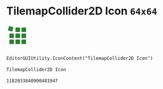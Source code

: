# TilemapCollider2D Icon `64x64`
<img src="/img/TilemapCollider2D%20Icon.png" width=64 height=64>

``` CSharp
EditorGUIUtility.IconContent("TilemapCollider2D Icon")
```
```
TilemapCollider2D Icon
```
```
1182033840900481947
```
